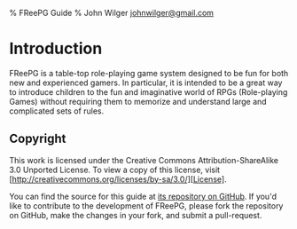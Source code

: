% FReePG Guide
% John Wilger <johnwilger@gmail.com>

# Introduction #

FReePG is a table-top role-playing game system designed to be fun for both new
and experienced gamers. In particular, it is intended to be a great way to
introduce children to the fun and imaginative world of RPGs (Role-playing
Games) without requiring them to memorize and understand large and complicated
sets of rules.

## Copyright ##

This work is licensed under the Creative Commons Attribution-ShareAlike 3.0
Unported License. To view a copy of this license, visit
[http://creativecommons.org/licenses/by-sa/3.0/][License].

You can find the source for this guide at [its repository on GitHub][Repo]. If
you'd like to contribute to the development of FReePG, please fork the
repository on GitHub, make the changes in your fork, and submit a pull-request.

[Repo]: http://github.com/jwilger/freepg_guide

[License]: http://creativecommons.org/licenses/by-sa/3.0/
